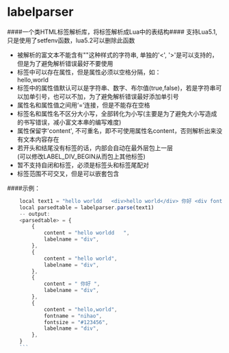 labelparser
===========
####一个类HTML标签解析库，将标签解析成Lua中的表结构####
支持Lua5.1, 只是使用了setfenv函数，lua5.2可以删除此函数
*	被解析的富文本不能含有"<xxx>"这种样式的字符串, 单独的'<', '>'是可以支持的，但是为了避免解析错误最好不要使用
*	标签中可以存在属性，但是属性必须以空格分隔，如：<div fontname=nihao fontsize=28>hello,world</div>
*	标签中的属性值默认可以是字符串、数字、布尔值(true,false)，若是字符串可以加单引号，也可以不加，为了避免解析错误最好添加单引号
*	属性名和属性值之间用‘=’连接，但是不能存在空格
*	标签名和属性名不区分大小写，全部转化为小写(主要是为了避免大小写造成的书写错误，减小富文本串的编写难度)
*	属性保留字'content', 不可重名，即不可使用属性名content，否则解析出来没有文本内容存在
*	若开头和结尾没有标签的话，内部会自动在最外层包上一层<div></div>(可以修改LABEL_DIV_BEGIN从而包上其他标签)
*	暂不支持自闭和标签，必须是标签头和标签尾配对
*	标签范围不可交叉，但是可以嵌套包含

####示例：
```javascript
	local text1 = "hello worldd   <div>hello world</div> 你好 <div fontName='nihao' fontSize=#123456>hello,world</div><div></div>"
	local parsedtable = labelparser.parse(text1)
	-- output:
	<parsedtable> = {
	    {
	        content = "hello worldd   ",
	        labelname = "div",
	    },
	    {
	        content = "hello world",
	        labelname = "div",
	    },
	    {
	        content = " 你好 ",
	        labelname = "div",
	    },
	    {
	        content = "hello,world",
	        fontname = "nihao",
	        fontsize = "#123456",
	        labelname = "div",
	    },
	}
	```
